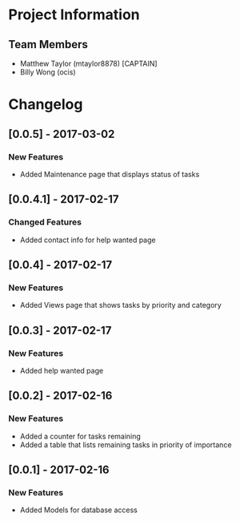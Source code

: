 # Project Information
## Team Members
- Matthew Taylor (mtaylor8878) [CAPTAIN]
- Billy Wong     (ocis)

# Changelog
## [0.0.5] - 2017-03-02
### New Features
- Added Maintenance page that displays status of tasks

## [0.0.4.1] - 2017-02-17
### Changed Features
- Added contact info for help wanted page

## [0.0.4] - 2017-02-17
### New Features
- Added Views page that shows tasks by priority and category

## [0.0.3] - 2017-02-17
### New Features
- Added help wanted page

## [0.0.2] - 2017-02-16
### New Features
- Added a counter for tasks remaining
- Added a table that lists remaining tasks in priority of importance

## [0.0.1] - 2017-02-16
### New Features
- Added Models for database access
